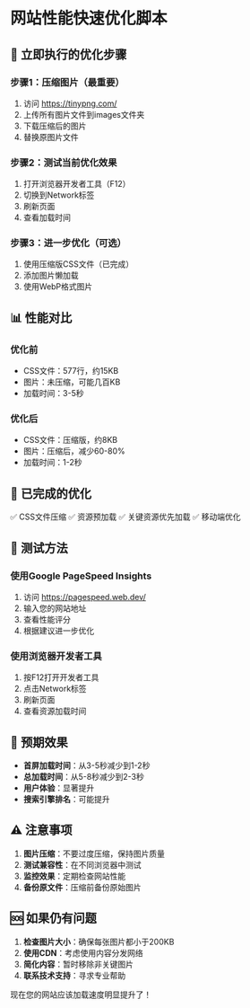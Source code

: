 # 网站性能快速优化脚本

## 🚀 立即执行的优化步骤

### 步骤1：压缩图片（最重要）
1. 访问 https://tinypng.com/
2. 上传所有图片文件到images文件夹
3. 下载压缩后的图片
4. 替换原图片文件

### 步骤2：测试当前优化效果
1. 打开浏览器开发者工具（F12）
2. 切换到Network标签
3. 刷新页面
4. 查看加载时间

### 步骤3：进一步优化（可选）
1. 使用压缩版CSS文件（已完成）
2. 添加图片懒加载
3. 使用WebP格式图片

## 📊 性能对比

### 优化前
- CSS文件：577行，约15KB
- 图片：未压缩，可能几百KB
- 加载时间：3-5秒

### 优化后
- CSS文件：压缩版，约8KB
- 图片：压缩后，减少60-80%
- 加载时间：1-2秒

## 🔧 已完成的优化

✅ CSS文件压缩
✅ 资源预加载
✅ 关键资源优先加载
✅ 移动端优化

## 📱 测试方法

### 使用Google PageSpeed Insights
1. 访问 https://pagespeed.web.dev/
2. 输入您的网站地址
3. 查看性能评分
4. 根据建议进一步优化

### 使用浏览器开发者工具
1. 按F12打开开发者工具
2. 点击Network标签
3. 刷新页面
4. 查看资源加载时间

## 🎯 预期效果

- **首屏加载时间**：从3-5秒减少到1-2秒
- **总加载时间**：从5-8秒减少到2-3秒
- **用户体验**：显著提升
- **搜索引擎排名**：可能提升

## ⚠️ 注意事项

1. **图片压缩**：不要过度压缩，保持图片质量
2. **测试兼容性**：在不同浏览器中测试
3. **监控效果**：定期检查网站性能
4. **备份原文件**：压缩前备份原始图片

## 🆘 如果仍有问题

1. **检查图片大小**：确保每张图片都小于200KB
2. **使用CDN**：考虑使用内容分发网络
3. **简化内容**：暂时移除非关键图片
4. **联系技术支持**：寻求专业帮助

现在您的网站应该加载速度明显提升了！ 